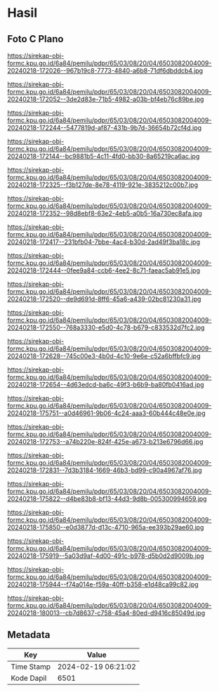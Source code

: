 # Hasil

## Foto C Plano

https://sirekap-obj-formc.kpu.go.id/6a84/pemilu/pdpr/65/03/08/20/04/6503082004009-20240218-172026--967b19c8-7773-4840-a6b8-71df6dbddcb4.jpg

https://sirekap-obj-formc.kpu.go.id/6a84/pemilu/pdpr/65/03/08/20/04/6503082004009-20240218-172052--3de2d83e-71b5-4982-a03b-bf4eb76c89be.jpg

https://sirekap-obj-formc.kpu.go.id/6a84/pemilu/pdpr/65/03/08/20/04/6503082004009-20240218-172244--5477819d-af87-431b-9b7d-36654b72cf4d.jpg

https://sirekap-obj-formc.kpu.go.id/6a84/pemilu/pdpr/65/03/08/20/04/6503082004009-20240218-172144--bc9881b5-4c11-4fd0-bb30-8a65219ca6ac.jpg

https://sirekap-obj-formc.kpu.go.id/6a84/pemilu/pdpr/65/03/08/20/04/6503082004009-20240218-172325--f3b127de-8e78-4119-921e-3835212c00b7.jpg

https://sirekap-obj-formc.kpu.go.id/6a84/pemilu/pdpr/65/03/08/20/04/6503082004009-20240218-172352--98d8ebf8-63e2-4eb5-a0b5-16a730ec8afa.jpg

https://sirekap-obj-formc.kpu.go.id/6a84/pemilu/pdpr/65/03/08/20/04/6503082004009-20240218-172417--231bfb04-7bbe-4ac4-b30d-2ad49f3ba18c.jpg

https://sirekap-obj-formc.kpu.go.id/6a84/pemilu/pdpr/65/03/08/20/04/6503082004009-20240218-172444--0fee9a84-ccb6-4ee2-8c71-faeac5ab91e5.jpg

https://sirekap-obj-formc.kpu.go.id/6a84/pemilu/pdpr/65/03/08/20/04/6503082004009-20240218-172520--de9d691d-8ff6-45a6-a439-02bc81230a31.jpg

https://sirekap-obj-formc.kpu.go.id/6a84/pemilu/pdpr/65/03/08/20/04/6503082004009-20240218-172550--768a3330-e5d0-4c78-b679-c833532d7fc2.jpg

https://sirekap-obj-formc.kpu.go.id/6a84/pemilu/pdpr/65/03/08/20/04/6503082004009-20240218-172628--745c00e3-4b0d-4c10-9e6e-c52a6bffbfc9.jpg

https://sirekap-obj-formc.kpu.go.id/6a84/pemilu/pdpr/65/03/08/20/04/6503082004009-20240218-172654--4d63edcd-ba6c-49f3-b6b9-ba80fb0416ad.jpg

https://sirekap-obj-formc.kpu.go.id/6a84/pemilu/pdpr/65/03/08/20/04/6503082004009-20240218-175751--a0d46961-9b06-4c24-aaa3-60b444c48e0e.jpg

https://sirekap-obj-formc.kpu.go.id/6a84/pemilu/pdpr/65/03/08/20/04/6503082004009-20240218-172753--a74b220e-824f-425e-a673-b213e6796d66.jpg

https://sirekap-obj-formc.kpu.go.id/6a84/pemilu/pdpr/65/03/08/20/04/6503082004009-20240218-172831--7d3b3184-1669-46b3-bd99-c90a4967af76.jpg

https://sirekap-obj-formc.kpu.go.id/6a84/pemilu/pdpr/65/03/08/20/04/6503082004009-20240218-175822--d4be83b8-bf13-44d3-9d8b-005300994659.jpg

https://sirekap-obj-formc.kpu.go.id/6a84/pemilu/pdpr/65/03/08/20/04/6503082004009-20240218-175850--e0d3877d-d13c-4710-965a-ee393b29ae60.jpg

https://sirekap-obj-formc.kpu.go.id/6a84/pemilu/pdpr/65/03/08/20/04/6503082004009-20240218-175919--5a03d9af-4d00-491c-b978-d5b0d2d9009b.jpg

https://sirekap-obj-formc.kpu.go.id/6a84/pemilu/pdpr/65/03/08/20/04/6503082004009-20240218-175944--f74a014e-f59a-40ff-b358-e1d48ca99c82.jpg

https://sirekap-obj-formc.kpu.go.id/6a84/pemilu/pdpr/65/03/08/20/04/6503082004009-20240218-180013--cb7d8637-c758-45a4-80ed-d9416c85049d.jpg


## Metadata

| Key        | Value               |
| ---------- | ------------------- |
| Time Stamp | 2024-02-19 06:21:02 |
| Kode Dapil | 6501                |




